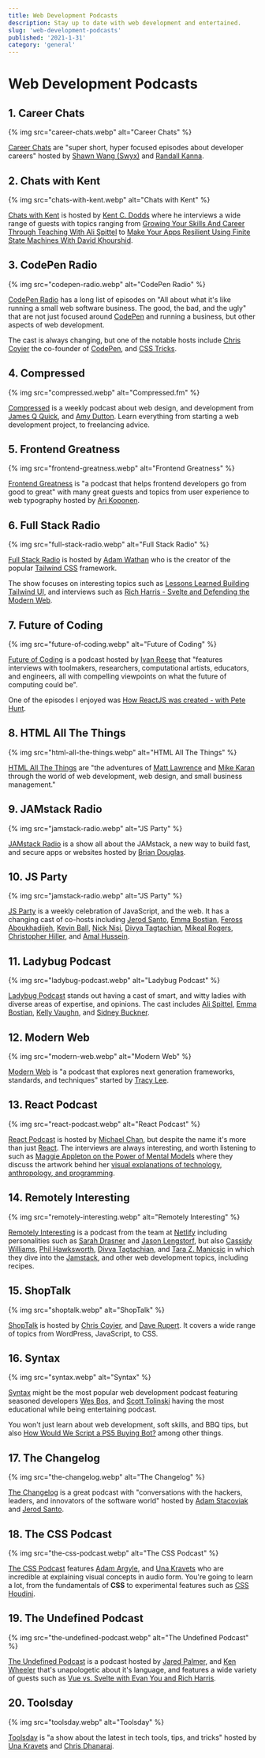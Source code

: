 ```yaml
---
title: Web Development Podcasts
description: Stay up to date with web development and entertained.
slug: 'web-development-podcasts'
published: '2021-1-31'
category: 'general'
---
```


# Web Development Podcasts

## 1. Career Chats

{% img src="career-chats.webp" alt="Career Chats" %}

[Career Chats](https://careerchats.transistor.fm/) are "super short, hyper focused episodes about developer careers" hosted by [Shawn Wang (Swyx)](https://twitter.com/swyx) and [Randall Kanna](https://twitter.com/RandallKanna).

## 2. Chats with Kent

{% img src="chats-with-kent.webp" alt="Chats with Kent" %}

[Chats with Kent](https://kentcdodds.com/chats-with-kent-podcast/) is hosted by [Kent C. Dodds](https://twitter.com/kentcdodds) where he interviews a wide range of guests with topics ranging from [Growing Your Skills And Career Through Teaching With Ali Spittel](https://kentcdodds.com/chats-with-kent-podcast/seasons/01/episodes/growing-your-skills-and-career-through-teaching-with-ali-spittel) to [Make Your Apps Resilient Using Finite State Machines With David Khourshid](https://kentcdodds.com/chats-with-kent-podcast/seasons/01/episodes/make-your-apps-resilient-finite-state-machines-with-david-khourshid).

## 3. CodePen Radio

{% img src="codepen-radio.webp" alt="CodePen Radio" %}

[CodePen Radio](https://blog.codepen.io/radio/) has a long list of episodes on "All about what it's like running a small web software business. The good, the bad, and the ugly" that are not just focused around [CodePen](https://codepen.io/) and running a business, but other aspects of web development.

The cast is always changing, but one of the notable hosts include [Chris Coyier](https://twitter.com/chriscoyier) the co-founder of [CodePen](https://codepen.io/), and [CSS Tricks](https://css-tricks.com/).

## 4. Compressed

{% img src="compressed.webp" alt="Compressed.fm" %}

[Compressed](https://www.compressed.fm/) is a weekly podcast about web design, and development from [James Q Quick](https://twitter.com/jamesqquick), and [Amy Dutton](https://twitter.com/selfteachme). Learn everything from starting a web development project, to freelancing advice.

## 5. Frontend Greatness

{% img src="frontend-greatness.webp" alt="Frontend Greatness" %}

[Frontend Greatness](https://anchor.fm/frontend-greatness) is "a podcast that helps frontend developers go from good to great" with many great guests and topics from user experience to web typography hosted by [Ari Koponen](https://twitter.com/APKoponen).

## 6. Full Stack Radio

{% img src="full-stack-radio.webp" alt="Full Stack Radio" %}

[Full Stack Radio](https://fullstackradio.com/) is hosted by [Adam Wathan](https://twitter.com/adamwathan) who is the creator of the popular [Tailwind CSS](https://tailwindcss.com/) framework.

The show focuses on interesting topics such as [Lessons Learned Building Tailwind UI](https://fullstackradio.com/135), and interviews such as [Rich Harris - Svelte and Defending the Modern Web](https://fullstackradio.com/143).

## 7. Future of Coding

{% img src="future-of-coding.webp" alt="Future of Coding" %}

[Future of Coding](https://futureofcoding.org/) is a podcast hosted by [Ivan Reese](https://twitter.com/spiralganglion) that "features interviews with toolmakers, researchers, computational artists, educators, and engineers, all with compelling viewpoints on what the future of computing could be".

One of the episodes I enjoyed was [How ReactJS was created - with Pete Hunt](https://futureofcoding.org/episodes/011).

## 8. HTML All The Things

{% img src="html-all-the-things.webp" alt="HTML All The Things" %}

[HTML All The Things](https://www.htmlallthethings.com/landing/podcast) are "the adventures of [Matt Lawrence](https://twitter.com/MLProductions01) and [Mike Karan](https://twitter.com/mikhailkaran) through the world of web development, web design, and small business management."

## 9. JAMstack Radio

{% img src="jamstack-radio.webp" alt="JS Party" %}

[JAMstack Radio](https://www.heavybit.com/library/podcasts/jamstack-radio/) is a show all about the JAMstack, a new way to build fast, and secure apps or websites hosted by [Brian Douglas](https://twitter.com/bdougieyo).

## 10. JS Party

{% img src="jamstack-radio.webp" alt="JS Party" %}

[JS Party](https://changelog.com/jsparty) is a weekly celebration of JavaScript, and the web. It has a changing cast of co-hosts including [Jerod Santo](https://twitter.com/jerodsanto), [Emma Bostian](https://twitter.com/EmmaBostian), [Feross Aboukhadijeh](https://twitter.com/feross), [Kevin Ball](https://twitter.com/kbal11), [Nick Nisi](https://twitter.com/nicknisi), [Divya Tagtachian](https://twitter.com/shortdiv), [Mikeal Rogers](https://twitter.com/mikeal), [Christopher Hiller](https://twitter.com/b0neskull), and [Amal Hussein](https://twitter.com/nomadtechie).

## 11. Ladybug Podcast

{% img src="ladybug-podcast.webp" alt="Ladybug Podcast" %}

[Ladybug Podcast](https://www.ladybug.dev/) stands out having a cast of smart, and witty ladies with diverse areas of expertise, and opinions. The cast includes [Ali Spittel](https://twitter.com/ASpittel), [Emma Bostian](https://twitter.com/EmmaBostian), [Kelly Vaughn](https://twitter.com/kvlly), and [Sidney Buckner](https://twitter.com/shidonichan).

## 12. Modern Web

{% img src="modern-web.webp" alt="Modern Web" %}

[Modern Web](https://modernweb.podbean.com/) is "a podcast that explores next generation frameworks, standards, and techniques" started by [Tracy Lee](https://twitter.com/ladyleet).

## 13. React Podcast

{% img src="react-podcast.webp" alt="React Podcast" %}

[React Podcast](https://spec.fm/podcasts/reactpodcast) is hosted by [Michael Chan](https://twitter.com/chantastic), but despite the name it's more than just [React](https://reactjs.org/). The interviews are always interesting, and worth listening to such as [Maggie Appleton on the Power of Mental Models](https://spec.fm/podcasts/reactpodcast/68306578) where they discuss the artwork behind her [visual explanations of technology, anthropology, and programming](https://maggieappleton.com/).

## 14. Remotely Interesting

{% img src="remotely-interesting.webp" alt="Remotely Interesting" %}

[Remotely Interesting](https://open.spotify.com/show/3EM9APeoSjJe4yfIaVfCVO) is a podcast from the team at [Netlify](https://www.netlify.com/) including personalities such as [Sarah Drasner](https://twitter.com/sarah_edo) and [Jason Lengstorf](https://twitter.com/jlengstorf), but also [Cassidy Williams](https://twitter.com/cassidoo), [Phil Hawksworth](https://twitter.com/philhawksworth), [Divya Tagtachian](https://twitter.com/shortdiv), and [Tara Z. Manicsic](https://twitter.com/tzmanics) in which they dive into the [Jamstack](https://jamstack.org/), and other web development topics, including recipes.

## 15. ShopTalk

{% img src="shoptalk.webp" alt="ShopTalk" %}

[ShopTalk](https://shoptalkshow.com/) is hosted by [Chris Coyier](https://twitter.com/chriscoyier), and [Dave Rupert](https://twitter.com/davatron5000). It covers a wide range of topics from WordPress, JavaScript, to CSS.

## 16. Syntax

{% img src="syntax.webp" alt="Syntax" %}

[Syntax](https://syntax.fm/) might be the most popular web development podcast featuring seasoned developers [Wes Bos](https://twitter.com/wesbos), and [Scott Tolinski](https://twitter.com/stolinski) having the most educational while being entertaining podcast.

You won't just learn about web development, soft skills, and BBQ tips, but also [How Would We Script a PS5 Buying Bot?](https://syntax.fm/show/311/hasty-treat-how-would-we-script-a-ps5-buying-bot) among other things.

## 17. The Changelog

{% img src="the-changelog.webp" alt="The Changelog" %}

[The Changelog](https://changelog.com/podcast) is a great podcast with "conversations with the hackers, leaders, and innovators of the software world" hosted by [Adam Stacoviak](https://twitter.com/adamstac) and [Jerod Santo](https://twitter.com/jerodsanto).

## 18. The CSS Podcast

{% img src="the-css-podcast.webp" alt="The CSS Podcast" %}

[The CSS Podcast](https://thecsspodcast.libsyn.com/) features [Adam Argyle](https://twitter.com/argyleink), and [Una Kravets](https://twitter.com/Una) who are incredible at explaining visual concepts in audio form. You're going to learn a lot, from the fundamentals of **CSS** to experimental features such as [CSS Houdini](https://developer.mozilla.org/en-US/docs/Web/Houdini).

## 19. The Undefined Podcast

{% img src="the-undefined-podcast.webp" alt="The Undefined Podcast" %}

[The Undefined Podcast](https://undefined.fm/) is a podcast hosted by [Jared Palmer](https://twitter.com/jaredpalmer), and [Ken Wheeler](https://twitter.com/ken_wheeler) that's unapologetic about it's language, and features a wide variety of guests such as [Vue vs. Svelte with Evan You and Rich Harris](https://undefined.fm/radio/vue-vs-svelte-with-evan-you-and-rich-harris).

## 20. Toolsday

{% img src="toolsday.webp" alt="Toolsday" %}

[Toolsday](https://spec.fm/podcasts/toolsday) is "a show about the latest in tech tools, tips, and tricks" hosted by [Una Kravets](https://twitter.com/una) and [Chris Dhanaraj](https://twitter.com/chrisdhanaraj).
